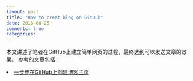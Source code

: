 ```yaml
---
layout: post
title: "How to creat blog on GitHub"
date: 2016-08-25
comments: true
categories:
---
```


<head>
	<meta http-equiv="Content-Type" content="text/html; charset=utf-8" />
</head>

本文讲述了笔者在GitHub上建立简单网页的过程，最终达到可以发送文章的效果。
参考的文章包括：
<li><a href="http://www.pchou.info/ssgithubPage/2013-01-03-build-github-blog-page-01.html">一步步在GitHub上创建博客主页</a></li>
